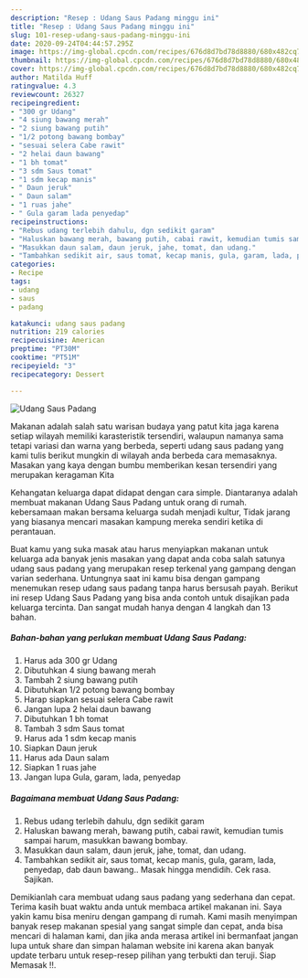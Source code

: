 ```yaml
---
description: "Resep : Udang Saus Padang minggu ini"
title: "Resep : Udang Saus Padang minggu ini"
slug: 101-resep-udang-saus-padang-minggu-ini
date: 2020-09-24T04:44:57.295Z
image: https://img-global.cpcdn.com/recipes/676d8d7bd78d8880/680x482cq70/udang-saus-padang-foto-resep-utama.jpg
thumbnail: https://img-global.cpcdn.com/recipes/676d8d7bd78d8880/680x482cq70/udang-saus-padang-foto-resep-utama.jpg
cover: https://img-global.cpcdn.com/recipes/676d8d7bd78d8880/680x482cq70/udang-saus-padang-foto-resep-utama.jpg
author: Matilda Huff
ratingvalue: 4.3
reviewcount: 26327
recipeingredient:
- "300 gr Udang"
- "4 siung bawang merah"
- "2 siung bawang putih"
- "1/2 potong bawang bombay"
- "sesuai selera Cabe rawit"
- "2 helai daun bawang"
- "1 bh tomat"
- "3 sdm Saus tomat"
- "1 sdm kecap manis"
- " Daun jeruk"
- " Daun salam"
- "1 ruas jahe"
- " Gula garam lada penyedap"
recipeinstructions:
- "Rebus udang terlebih dahulu, dgn sedikit garam"
- "Haluskan bawang merah, bawang putih, cabai rawit, kemudian tumis sampai harum, masukkan bawang bombay."
- "Masukkan daun salam, daun jeruk, jahe, tomat, dan udang."
- "Tambahkan sedikit air, saus tomat, kecap manis, gula, garam, lada, penyedap, dab daun bawang.. Masak hingga mendidih. Cek rasa. Sajikan."
categories:
- Recipe
tags:
- udang
- saus
- padang

katakunci: udang saus padang 
nutrition: 219 calories
recipecuisine: American
preptime: "PT30M"
cooktime: "PT51M"
recipeyield: "3"
recipecategory: Dessert

---
```



![Udang Saus Padang](https://img-global.cpcdn.com/recipes/676d8d7bd78d8880/680x482cq70/udang-saus-padang-foto-resep-utama.jpg)

Makanan adalah salah satu warisan budaya yang patut kita jaga karena setiap wilayah memiliki karasteristik tersendiri, walaupun namanya sama tetapi variasi dan warna yang berbeda, seperti udang saus padang yang kami tulis berikut mungkin di wilayah anda berbeda cara memasaknya. Masakan yang kaya dengan bumbu memberikan kesan tersendiri yang merupakan keragaman Kita



Kehangatan keluarga dapat didapat dengan cara simple. Diantaranya adalah membuat makanan Udang Saus Padang untuk orang di rumah. kebersamaan makan bersama keluarga sudah menjadi kultur, Tidak jarang yang biasanya mencari masakan kampung mereka sendiri ketika di perantauan.

Buat kamu yang suka masak atau harus menyiapkan makanan untuk keluarga ada banyak jenis masakan yang dapat anda coba salah satunya udang saus padang yang merupakan resep terkenal yang gampang dengan varian sederhana. Untungnya saat ini kamu bisa dengan gampang menemukan resep udang saus padang tanpa harus bersusah payah.
Berikut ini resep Udang Saus Padang yang bisa anda contoh untuk disajikan pada keluarga tercinta. Dan sangat mudah hanya dengan 4 langkah dan 13 bahan.


<!--inarticleads1-->

##### Bahan-bahan yang perlukan membuat Udang Saus Padang:

1. Harus ada 300 gr Udang
1. Dibutuhkan 4 siung bawang merah
1. Tambah 2 siung bawang putih
1. Dibutuhkan 1/2 potong bawang bombay
1. Harap siapkan sesuai selera Cabe rawit
1. Jangan lupa 2 helai daun bawang
1. Dibutuhkan 1 bh tomat
1. Tambah 3 sdm Saus tomat
1. Harus ada 1 sdm kecap manis
1. Siapkan  Daun jeruk
1. Harus ada  Daun salam
1. Siapkan 1 ruas jahe
1. Jangan lupa  Gula, garam, lada, penyedap




<!--inarticleads2-->

##### Bagaimana membuat  Udang Saus Padang:

1. Rebus udang terlebih dahulu, dgn sedikit garam
1. Haluskan bawang merah, bawang putih, cabai rawit, kemudian tumis sampai harum, masukkan bawang bombay.
1. Masukkan daun salam, daun jeruk, jahe, tomat, dan udang.
1. Tambahkan sedikit air, saus tomat, kecap manis, gula, garam, lada, penyedap, dab daun bawang.. Masak hingga mendidih. Cek rasa. Sajikan.




Demikianlah cara membuat udang saus padang yang sederhana dan cepat. Terima kasih buat waktu anda untuk membaca artikel makanan ini. Saya yakin kamu bisa meniru dengan gampang di rumah. Kami masih menyimpan banyak resep makanan spesial yang sangat simple dan cepat, anda bisa mencari di halaman kami, dan jika anda merasa artikel ini bermanfaat jangan lupa untuk share dan simpan halaman website ini karena akan banyak update terbaru untuk resep-resep pilihan yang terbukti dan teruji. Siap Memasak !!. 

